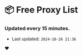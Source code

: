 # :package: Free Proxy List
### Updated every 15 minutes.

- Last updated: `2024-10-26 21:36`

:heart:
